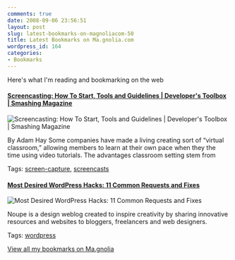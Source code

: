 ```yaml
---
comments: true
date: 2008-09-06 23:56:51
layout: post
slug: latest-bookmarks-on-magnoliacom-50
title: Latest Bookmarks on Ma.gnolia.com
wordpress_id: 164
categories:
- Bookmarks
---
```


Here's what I'm reading and bookmarking on the web

#### [Screencasting: How To Start, Tools and Guidelines | Developer's Toolbox | Smashing Magazine](http://www.smashingmagazine.com/2008/08/19/screencasting-how-to-start/)

![Screencasting: How To Start, Tools and Guidelines | Developer's Toolbox | Smashing Magazine](http://ma.gnolia.com/bookmarks/joyoxesho/thumbnail/160)

By Adam Hay Some companies have made a living creating sort of “virtual classroom,” allowing members to learn at their own pace when they the time using video tutorials. The advantages classroom setting stem from

Tags: [screen-capture](http://ma.gnolia.com/people/ivanoats/tags/screen-capture), [screencasts](http://ma.gnolia.com/people/ivanoats/tags/screencasts)

#### [Most Desired WordPress Hacks: 11 Common Requests and Fixes](http://www.noupe.com/wordpress/most-desired-wordpress-hacks-11-common-requests-and-fixes.html)

![Most Desired WordPress Hacks: 11 Common Requests and Fixes](http://ma.gnolia.com/bookmarks/dreshimuxa/thumbnail/160)

Noupe is a design weblog created to inspire creativity by sharing innovative resources and websites to bloggers, freelancers and web designers.

Tags: [wordpress](http://ma.gnolia.com/people/ivanoats/tags/wordpress)

[View all my bookmarks on Ma.gnolia](http://ma.gnolia.com/people/ivanoats/bookmarks)
